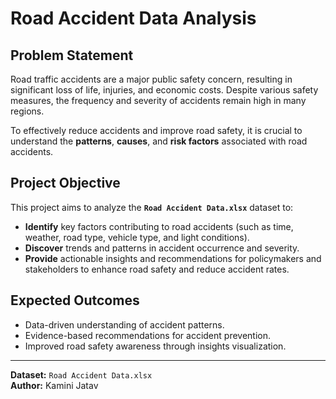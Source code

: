 # Road Accident Data Analysis

## Problem Statement
Road traffic accidents are a major public safety concern, resulting in significant loss of life, injuries, and economic costs. Despite various safety measures, the frequency and severity of accidents remain high in many regions.  

To effectively reduce accidents and improve road safety, it is crucial to understand the **patterns**, **causes**, and **risk factors** associated with road accidents.

## Project Objective
This project aims to analyze the **`Road Accident Data.xlsx`** dataset to:

- **Identify** key factors contributing to road accidents (such as time, weather, road type, vehicle type, and light conditions).  
- **Discover** trends and patterns in accident occurrence and severity.  
- **Provide** actionable insights and recommendations for policymakers and stakeholders to enhance road safety and reduce accident rates.

## Expected Outcomes
- Data-driven understanding of accident patterns.
- Evidence-based recommendations for accident prevention.
- Improved road safety awareness through insights visualization.

---
**Dataset:** `Road Accident Data.xlsx`  
**Author:** Kamini Jatav
